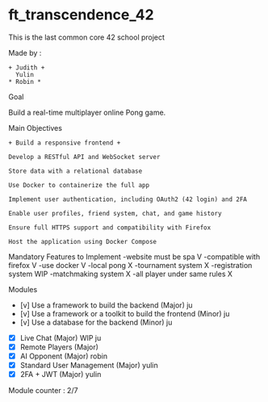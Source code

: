 # ft_transcendence_42


This is the last common core 42 school project

Made by :
    
    + Judith +
      Yulin
    * Robin *

Goal

Build a real-time multiplayer online Pong game.

Main Objectives

    + Build a responsive frontend +

    Develop a RESTful API and WebSocket server

    Store data with a relational database 

    Use Docker to containerize the full app

    Implement user authentication, including OAuth2 (42 login) and 2FA

    Enable user profiles, friend system, chat, and game history

    Ensure full HTTPS support and compatibility with Firefox

    Host the application using Docker Compose

Mandatory Features to Implement
    -website must be spa     V
    -compatible with firefox V
    -use docker              V
    -local pong              X
    -tournament system       X
    -registration system     WIP
    -matchmaking system      X
    -all player under same rules X



Modules

- [v] Use a framework to build the backend (Major)                ju
- [v] Use a framework or a toolkit to build the frontend (Minor)  ju
- [v] Use a database for the backend (Minor)                      ju
- [x] Live Chat (Major) WIP                                       ju
- [x] Remote Players (Major)
- [x] AI Opponent (Major)                                         robin
- [x] Standard User Management (Major)                            yulin
- [x] 2FA + JWT (Major)                                           yulin

Module counter : 2/7